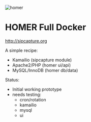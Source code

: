 
![homer](http://i.imgur.com/ViXcGAD.png)

# HOMER Full Docker
http://sipcapture.org

A simple recipe:

* Kamailio (sipcapture module)
* Apache2/PHP (homer ui/api)
* MySQL/InnoDB (homer db/data)

Status:

* Initial working prototype
* needs testing:
  * cron/rotation 
  * kamailio 
  * mysql 
  * ui 


